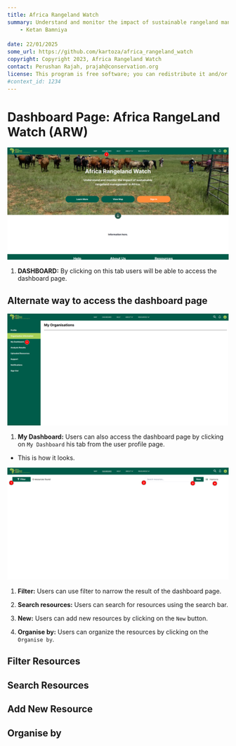 ```yaml
---
title: Africa Rangeland Watch
summary: Understand and monitor the impact of sustainable rangeland management in Africa.
    - Ketan Bamniya
    
date: 22/01/2025
some_url: https://github.com/kartoza/africa_rangeland_watch
copyright: Copyright 2023, Africa Rangeland Watch
contact: Perushan Rajah, prajah@conservation.org
license: This program is free software; you can redistribute it and/or modify it under the terms of the GNU Affero General Public License as published by the Free Software Foundation; either version 3 of the License, or (at your option) any later version.
#context_id: 1234
---
```


# Dashboard Page: Africa RangeLand Watch (ARW)

[![Home Page](./img/dashboard-img-1.png)](./img/dashboard-img-1.png)

1. **DASHBOARD:** By clicking on this tab users will be able to access the dashboard page.

## Alternate way to access the dashboard page

[![User Profile Page](./img/dashboard-img-2.png)](./img/dashboard-img-2.png)

1. **My Dashboard:** Users can also access the dashboard page by clicking on `My Dashboard` his tab from the user profile page.

* This is how it looks.

[![Dashboard Page](./img/dashboard-img-3.png)](./img/dashboard-img-3.png)

1. **Filter:** Users can use filter to narrow the result of the dashboard page.

2. **Search resources:** Users can search for resources using the search bar.

3. **New:** Users can add new resources by clicking on the `New` button.

4. **Organise by:** Users can organize the resources by clicking on the `Organise by`.

## Filter Resources

## Search Resources

## Add New Resource

## Organise by
